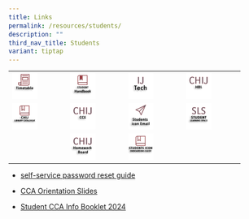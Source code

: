 ```yaml
---
title: Links
permalink: /resources/students/
description: ""
third_nav_title: Students
variant: tiptap
---
```

<table style="minWidth: 100px">
<colgroup>
<col>
<col>
<col>
<col>
</colgroup>
<tbody>
<tr>
<td rowspan="1" colspan="1"><a class="isomer-image-wrapper" href="/resources/students/timetable/"><img style="width:50%" height="auto" width="100%" src="/images/IconStu/timetable.png"></a>
</td>
<td rowspan="1" colspan="1"><a class="isomer-image-wrapper" href="/files/Students/SHandbook25.pdf"><img style="width:50%" height="auto" width="100%" src="/images/IconStu/shb2.png"></a>
</td>
<td rowspan="1" colspan="1"><a class="isomer-image-wrapper" href="https://sites.google.com/moe.edu.sg/ijtech"><img style="width:50%" height="auto" width="100%" src="/images/IconStu/IJTech.png"></a>
</td>
<td rowspan="1" colspan="1"><a class="isomer-image-wrapper" href="https://sites.google.com/moe.edu.sg/chij-secondary-hbl/home"><img style="width:50%" height="auto" width="100%" src="/images/IconStu/HBL.jpg"></a>
</td>
</tr>
<tr>
<td rowspan="1" colspan="1"><a class="isomer-image-wrapper" href="https://schoolibrary.moe.edu.sg/chijsectoapayoh/cgi-bin/spydus.exe/MSGTRN/WPAC/HOME"><img style="width:50%" height="auto" width="100%" src="/images/IconStu/LibCatalogue.png"></a>
</td>
<td rowspan="1" colspan="1"><a class="isomer-image-wrapper" href="https://sites.google.com/moe.edu.sg/chijecg2021/home"><img style="width: 50%;" height="auto" width="100%" alt="" src="/images/IconTr/CCE.png"></a>
</td>
<td rowspan="1" colspan="1"><a class="isomer-image-wrapper" href="https://workspace.google.com/dashboard"><img style="width:50%" height="auto" width="100%" src="/images/IconStu/stdicon.png"></a>
</td>
<td rowspan="1" colspan="1"><a class="isomer-image-wrapper" href="https://vle.learning.moe.edu.sg/login"><img style="width:50%" height="auto" width="100%" src="/images/IconStu/SLS.png"></a>
</td>
</tr>
<tr>
<td rowspan="1" colspan="1">
<p></p>
</td>
<td rowspan="1" colspan="1"><a class="isomer-image-wrapper" href="https://sites.google.com/moe.edu.sg/chij-secondary-homework-board/home"><img style="width: 50%;" height="auto" width="100%" alt="" src="/images/IconStu/HWB.png"></a>
</td>
<td rowspan="1" colspan="1"><a class="isomer-image-wrapper" href="/file/ICT/iconguide"><img style="width:50%" height="auto" width="100%" src="/images/IconStu/iconguide.png"></a>
</td>
<td rowspan="1" colspan="1">
<p></p>
</td>
</tr>
</tbody>
</table>
<ul data-tight="true" class="tight">
<li>
<p><a href="/files/self_service_password_reset.pdf" rel="noopener noreferrer nofollow" target="_blank">self-service password reset guide</a>
</p>
</li>
<li>
<p><a href="/files/Parents/CCA_Briefing_Slides__Students_Parents_.pdf" rel="noopener noreferrer nofollow" target="_blank">CCA Orientation Slides</a>
</p>
</li>
<li>
<p><a href="/files/CCA/Student_CCA_Info_Booklet.pdf" rel="noopener noreferrer nofollow" target="_blank">Student CCA Info Booklet 2024</a>
</p>
<p></p>
<p></p>
</li>
</ul>
<p></p>